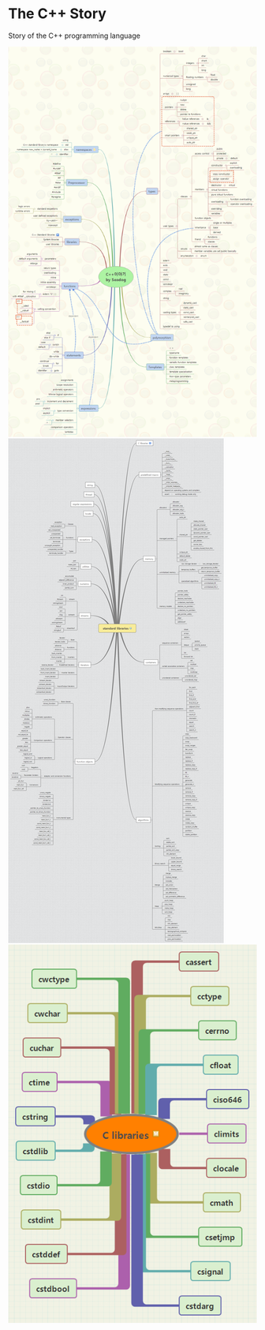 # The C++ Story
Story of the C++ programming language

![Alt text](image/C++_Story_by_seadog.png)
![Alt text](image/C++_standard_libraries.png)
![Alt text](image/C_libraries.png)

